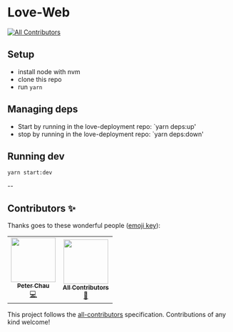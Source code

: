 # Love-Web

<!-- ALL-CONTRIBUTORS-BADGE:START - Do not remove or modify this section -->
[![All Contributors](https://img.shields.io/badge/all_contributors-2-orange.svg?style=flat-square)](#contributors-)
<!-- ALL-CONTRIBUTORS-BADGE:END -->

## Setup

- install node with nvm
- clone this repo
- run `yarn`

## Managing deps

- Start by running in the love-deployment repo: `yarn deps:up'
- stop by running in the love-deployment repo: `yarn deps:down'

## Running dev

`yarn start:dev`

--

## Contributors ✨

Thanks goes to these wonderful people ([emoji key](https://allcontributors.org/docs/en/emoji-key)):

<!-- ALL-CONTRIBUTORS-LIST:START - Do not remove or modify this section -->
<!-- prettier-ignore-start -->
<!-- markdownlint-disable -->
<table>
  <tr>
    <td align="center"><a href="https://github.com/love-peter"><img src="https://avatars.githubusercontent.com/u/95307706?v=4?s=100" width="100px;" alt=""/><br /><sub><b>Peter Chau</b></sub></a><br /><a href="https://github.com/Love-Health/mobile/commits?author=love-peter" title="Code">💻</a></td>
    <td align="center"><a href="https://allcontributors.org"><img src="https://avatars.githubusercontent.com/u/46410174?v=4?s=100" width="100px;" alt=""/><br /><sub><b>All Contributors</b></sub></a><br /><a href="https://github.com/Love-Health/mobile/commits?author=all-contributors" title="Documentation">📖</a></td>
  </tr>
</table>

<!-- markdownlint-restore -->
<!-- prettier-ignore-end -->

<!-- ALL-CONTRIBUTORS-LIST:END -->

This project follows the [all-contributors](https://github.com/all-contributors/all-contributors) specification.
Contributions of any kind welcome!
